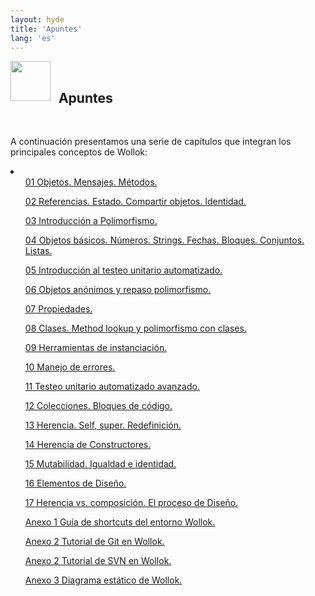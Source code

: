```yaml
---
layout: hyde
title: 'Apuntes'
lang: 'es'
---
```


<div class="container">
<img src="/images/documentation/documentation.ico" height="64" width="64" align="left" style="padding: 0px;"/>
<br>
<h2>&nbsp;&nbsp;Apuntes</h2>
<br>
</div>

<p>A continuación presentamos una serie de capítulos que integran los principales conceptos de Wollok:
</p>

<div class="container">
    <li class="list-group">
        <ul class="list-group-item"><a href="https://docs.google.com/document/d/1RBfNmKZFKZ90XvfQsN7zhtuUPV2Mvj7t-iyZiL2bClQ/edit?usp=drive_web" target="_blank">
            <span class="badge mdb-color lighten-1 badge-pill">01</span> Objetos. Mensajes. Métodos.
        </a></ul>
        <ul class="list-group-item"><a href="https://docs.google.com/document/d/14092iRsXDXih8-q_0UEXIGRSQmGtxL9pay1VXX4ceJg/edit?usp=drive_web" target="_blank">
            <span class="badge mdb-color lighten-1 badge-pill">02</span> Referencias. Estado. Compartir objetos. Identidad.
        </a></ul>
        <ul class="list-group-item"><a href="https://docs.google.com/document/d/1X7Sz12e7rbVO1x7uMD7ECjZnT-chELx0ElTPmNvNURU/edit?usp=drive_web" target="_blank">
            <span class="badge mdb-color lighten-1 badge-pill">03</span> Introducción a Polimorfismo. 
        </a></ul>
        <ul class="list-group-item"><a href="https://docs.google.com/document/d/1HiYxLswd4O0MBqnT3jGo2K9e_4FE73RXF_lf8NWVOSE/edit?usp=drive_web" target="_blank">
            <span class="badge mdb-color lighten-1 badge-pill">04</span> Objetos básicos. Números. Strings. Fechas. Bloques. Conjuntos. Listas. 
        </a></ul>
        <ul class="list-group-item"><a href="https://docs.google.com/document/d/1Q_v48gZfRmVfLMvC0PBpmtZyMoALbh11AwmEllP__eY/edit?usp=drive_web" target="_blank">
            <span class="badge mdb-color lighten-1 badge-pill">05</span> Introducción al testeo unitario automatizado. 
        </a></ul>
        <ul class="list-group-item"><a href="https://docs.google.com/document/d/1j2VoBNczPsMXrIjJ4tycYU982CZahReTvzkWS9TTKV0/edit?usp=sharing?usp=drive_web" target="_blank">
            <span class="badge mdb-color lighten-1 badge-pill">06</span> Objetos anónimos y repaso polimorfismo. 
        </a></ul>
        <ul class="list-group-item"><a href="https://docs.google.com/document/d/1wziW1YY-t94UUAUApydrt-OZ5roq1uY6DT6FduwNGx0/edit?usp=drive_web" target="_blank">
            <span class="badge mdb-color lighten-1 badge-pill">07</span> Propiedades. 
        </a></ul>
        <ul class="list-group-item"><a href="https://docs.google.com/document/d/1Dgq_PfCbJHO1M7dXe-vGXtj4mbEUWlYhfvQ2i0RWOsk/edit?usp=drive_web" target="_blank">
            <span class="badge mdb-color lighten-1 badge-pill">08</span> Clases. Method lookup y polimorfismo con clases.
        </a></ul>
        <ul class="list-group-item"><a href="https://docs.google.com/document/d/11c9l3sqgUIFDx1J_ULCSS86faMQXAyOV3uesg-nwaSY/edit?usp=drive_web" target="_blank">
            <span class="badge mdb-color lighten-1 badge-pill">09</span> Herramientas de instanciación.
        </a></ul>
        <ul class="list-group-item"><a href="https://docs.google.com/document/d/1T87tmdXv_39RoE_zR7alVFK8TUl-KJYOhdoIsoVTRb4/edit?usp=drive_web" target="_blank">
            <span class="badge mdb-color lighten-1 badge-pill">10</span> Manejo de errores.
        </a></ul>
        <ul class="list-group-item"><a href="https://docs.google.com/document/d/1caDE_mlP1QMfzyVpyvh-tKshjAeYLXBkXDYrTX5zFUI/edit#?usp=drive_web" target="_blank">
            <span class="badge mdb-color lighten-1 badge-pill">11</span> Testeo unitario automatizado avanzado.
        </a></ul>        
        <ul class="list-group-item"><a href="https://docs.google.com/document/d/1MLbx1Fxt7I_uVg6Yv9hYfIu2IIbUQqqICbOM3s969D8/edit?usp=drive_web" target="_blank">
            <span class="badge mdb-color lighten-1 badge-pill">12</span> Colecciones. Bloques de código.
        </a></ul>
        <ul class="list-group-item"><a href="https://docs.google.com/document/d/1KdG7NrKPgPh4bAcyLuDG2G1iWP7Ze2GFs91qzlvDKqI/edit?usp=drive_web" target="_blank">
            <span class="badge mdb-color lighten-1 badge-pill">13</span> Herencia. Self, super. Redefinición.
        </a></ul>
        <ul class="list-group-item"><a href="https://docs.google.com/document/d/156PsLi7v5LPFJ5oVy6SPwH8cQRZaBqJh-aosZjUbE4s/edit?usp=drive_web" target="_blank">
            <span class="badge mdb-color lighten-1 badge-pill">14</span> Herencia de Constructores.
        </a></ul>
        <ul class="list-group-item"><a href="https://docs.google.com/document/d/18QtQCs91tXX1e4kpEPs4sLU-TRJsxcoEKVngMDf278c/edit?usp=drive_web" target="_blank">
            <span class="badge mdb-color lighten-1 badge-pill">15</span> Mutabilidad. Igualdad e identidad. 
        </a></ul>
        <ul class="list-group-item"><a href="https://docs.google.com/document/d/1lRTDAcsOwy7hkAM-UvTZtMHzN5fitrWyk1JAM-6NVJI/edit?usp=drive_web" target="_blank">
            <span class="badge mdb-color lighten-1 badge-pill">16</span> Elementos de Diseño.
        </a></ul>
        <ul class="list-group-item"><a href="https://docs.google.com/document/d/1VPKwf_cHcFTCj9JSYZ-xJmchX_n10bSJwxTUcmpd3w0/edit?usp=sharing" target="_blank">
            <span class="badge mdb-color lighten-1 badge-pill">17</span> Herencia vs. composición. El proceso de Diseño.
        </a></ul>        
        <ul class="list-group-item"><a href="https://docs.google.com/document/d/1p4W1wwzzdvzfdGbvXexbE3arwyAAg1xirYW68Twkatc/edit#" target="_blank">
            <span class="badge blue-grey lighten-1 badge-pill">Anexo 1</span> Guía de shortcuts del entorno Wollok.
        </a></ul>
        <ul class="list-group-item"><a href="https://docs.google.com/document/d/1p4W1wwzzdvzfdGbvXexbE3arwyAAg1xirYW68Twkatc/edit#" target="_blank">
            <span class="badge blue-grey lighten-1 badge-pill">Anexo 2</span> Tutorial de Git en Wollok.
        </a></ul>
        <ul class="list-group-item"><a href="https://docs.google.com/document/d/1uisxrnkFdC2uBexBChSKpxYohjd90-tejALOSAVZodo/edit?usp=sharing" target="_blank">
            <span class="badge blue-grey lighten-1 badge-pill">Anexo 2</span> Tutorial de SVN en Wollok.
        </a></ul>
        <ul class="list-group-item"><a href="https://docs.google.com/document/d/1K3A5kSZHZH7QmPHAQ-Hwt_t_5OKweeeaqF670DLS9Y0/edit?usp=sharing" target="_blank">
            <span class="badge blue-grey lighten-1 badge-pill">Anexo 3</span> Diagrama estático de Wollok.
        </a></ul>        
    </li>
    <br>
</div>

